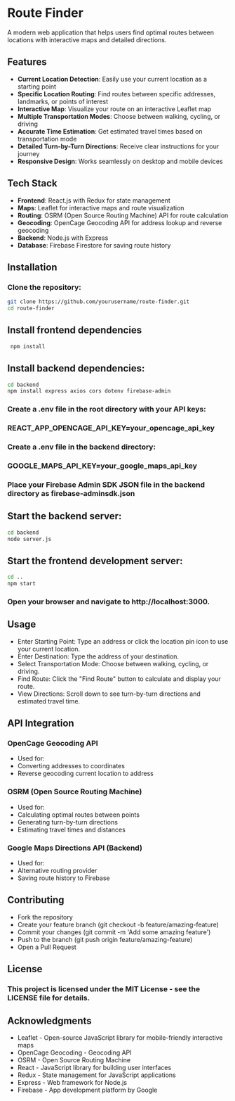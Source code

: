 # Route Finder

A modern web application that helps users find optimal routes between locations with interactive maps and detailed directions.

## Features

- **Current Location Detection**: Easily use your current location as a starting point
- **Specific Location Routing**: Find routes between specific addresses, landmarks, or points of interest
- **Interactive Map**: Visualize your route on an interactive Leaflet map
- **Multiple Transportation Modes**: Choose between walking, cycling, or driving
- **Accurate Time Estimation**: Get estimated travel times based on transportation mode
- **Detailed Turn-by-Turn Directions**: Receive clear instructions for your journey
- **Responsive Design**: Works seamlessly on desktop and mobile devices

## Tech Stack

- **Frontend**: React.js with Redux for state management
- **Maps**: Leaflet for interactive maps and route visualization
- **Routing**: OSRM (Open Source Routing Machine) API for route calculation
- **Geocoding**: OpenCage Geocoding API for address lookup and reverse geocoding
- **Backend**: Node.js with Express
- **Database**: Firebase Firestore for saving route history

## Installation

### Clone the repository:

```bash
git clone https://github.com/yourusername/route-finder.git
cd route-finder
```

## Install frontend dependencies
```bash
 npm install
```

## Install backend dependencies:
```bash
cd backend
npm install express axios cors dotenv firebase-admin
```

### Create a .env file in the root directory with your API keys:
### REACT_APP_OPENCAGE_API_KEY=your_opencage_api_key

### Create a .env file in the backend directory:
### GOOGLE_MAPS_API_KEY=your_google_maps_api_key

### Place your Firebase Admin SDK JSON file in the backend directory as firebase-adminsdk.json

## Start the backend server:

```bash
cd backend
node server.js
```
## Start the frontend development server:

```bash
cd ..
npm start
```

### Open your browser and navigate to http://localhost:3000.

## Usage

- Enter Starting Point: Type an address or click the location pin icon to use your current location.
- Enter Destination: Type the address of your destination.
- Select Transportation Mode: Choose between walking, cycling, or driving.
- Find Route: Click the "Find Route" button to calculate and display your route.
- View Directions: Scroll down to see turn-by-turn directions and estimated travel time.

## API Integration

### OpenCage Geocoding API
- Used for:
- Converting addresses to coordinates
- Reverse geocoding current location to address
### OSRM (Open Source Routing Machine)
- Used for:
- Calculating optimal routes between points
- Generating turn-by-turn directions
- Estimating travel times and distances
### Google Maps Directions API (Backend)
- Used for:
- Alternative routing provider
- Saving route history to Firebase

## Contributing

- Fork the repository
- Create your feature branch (git checkout -b feature/amazing-feature)
- Commit your changes (git commit -m 'Add some amazing feature')
- Push to the branch (git push origin feature/amazing-feature)
- Open a Pull Request

## License

### This project is licensed under the MIT License - see the LICENSE file for details.

## Acknowledgments

- Leaflet - Open-source JavaScript library for mobile-friendly interactive maps
- OpenCage Geocoding - Geocoding API
- OSRM - Open Source Routing Machine
- React - JavaScript library for building user interfaces
- Redux - State management for JavaScript applications
- Express - Web framework for Node.js
- Firebase - App development platform by Google